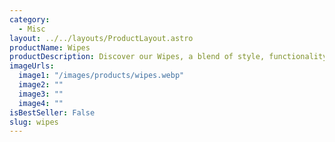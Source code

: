 ```yaml
---
category:
  - Misc
layout: ../../layouts/ProductLayout.astro
productName: Wipes
productDescription: Discover our Wipes, a blend of style, functionality, and quality that stands out. Perfect for your everyday needs.
imageUrls:
  image1: "/images/products/wipes.webp"
  image2: ""
  image3: ""
  image4: ""
isBestSeller: False
slug: wipes
---
```



